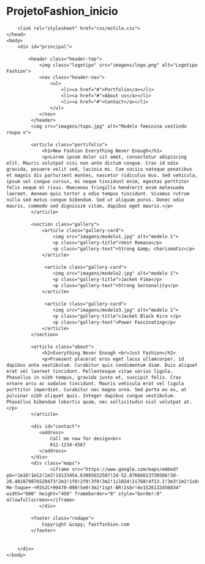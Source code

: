 # ProjetoFashion_inicio

<!doctype html>
<!-- doctype informa ao agente de usuario a versão do html que deve ser renderizada-->
<html lang="pt-br">
    <head>
        <title> Fashion </title>
        <meta charset="utf-8">
        <meta name="author" content="Daniel">
        <meta name="description" content="descrição bacanuda">
        <meta name="keywords" content="html5, tecnologia">
        
        <link rel="stylesheet" href="css/estilo.css">
    </head>
    <body>
        <div id="principal">
            
            <header class="header-top">
                <img class="logotipo" src="imagens/logo.png" alt="Logotipo Fashion">
                <nav class="header-nav">
                    <ul>
                        <li><a href="#">Portfolio</a></li>
                        <li><a href="#">About us</a></li>
                        <li><a href="#">Contact</a></li>
                    </ul>
                </nav>
             </header>
             <img src="imagens/topo.jpg" alt="Modelo feminina vestindo roupa x">
             
             <article class="portifolio">
                 <h1>New Fashion Everything Never Enough</h1>
                 <p>Lorem ipsum dolor sit amet, consectetur adipiscing elit. Mauris volutpat nisi non ante dictum congue. Cras id odio gravida, posuere velit sed, lacinia mi. Cum sociis natoque penatibus et magnis dis parturient montes, nascetur ridiculus mus. Sed vehicula, ipsum vel congue cursus, mi neque tincidunt enim, egestas porttitor felis neque et risus. Maecenas fringilla hendrerit enim malesuada laoreet. Aenean quis tortor a odio tempus tincidunt. Vivamus rutrum nulla sed metus congue bibendum. Sed ut aliquam purus. Donec odio mauris, commodo sed dignissim vitae, dapibus eget mauris.</p>
             </article>
             
             <section class="gallery">
                 <article class="gallery-card">
                     <img src="imagens/modelo1.jpg" alt="modelo 1">
                     <p class="gallery-title">Vest Romasa</p>
                     <p class="gallery-text">Strong &amp; charismatic</p>
                 </article>
                 
                  <article class="gallery-card">
                     <img src="imagens/modelo2.jpg" alt="modelo 1">
                     <p class="gallery-title">Jacket Fima</p>
                     <p class="gallery-text">Strong Sersonality</p>
                 </article>
                 
                  <article class="gallery-card">
                     <img src="imagens/modelo3.jpg" alt="modelo 1">
                     <p class="gallery-title">Jacket Black Kira </p>
                     <p class="gallery-text">Power Fascinating</p>
                 </article>
             </section>
             
             <article class="about">
                 <h2>Everything Never Enough <br>Just Fashion</h2>
                 <p>Praesent placerat eros eget lacus ullamcorper, id dapibus ante vestibulum. Curabitur quis condimentum diam. Duis aliquet erat vel laoreet tincidunt. Pellentesque vitae varius ligula. Phasellus in nibh tempus, gravida justo et, suscipit felis. Cras ornare arcu ac sodales tincidunt. Mauris vehicula erat vel ligula porttitor imperdiet. Curabitur nec magna urna. Sed porta ex ex, at pulvinar nibh aliquet quis. Integer dapibus congue vestibulum. Phasellus bibendum lobortis quam, nec sollicitudin nisl volutpat at.</p>
             </article>
             
             <div id="contact">
                <address>
                    Call me now for design<br>
                    012-1234-4567
                </address>
             </div>
             <div class="maps">
                    <iframe src="https://www.google.com/maps/embed?pb=!1m18!1m12!1m3!1d133454.63085652507!2d-52.87666613730566!3d-28.481879876520473!2m3!1f0!2f0!3f0!3m2!1i1024!2i768!4f13.1!3m3!1m2!1s0x94fd492498d6957f%3A0x9a8b601ccba4050d!2sN%C3%A3o-Me-Toque+-+RS%2C+99470-000!5e0!3m2!1spt-BR!2sbr!4v1526132456834" width="600" height="450" frameborder="0" style="border:0" allowfullscreen></iframe>
                </div>
             
             <footer class="rodape">
                 Copyright &copy; fastfashion.com
             </footer>
            
            
        </div>
    </body>
</html>
